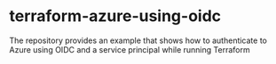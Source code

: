 # terraform-azure-using-oidc
The repository provides an example that shows how to authenticate to Azure using OIDC and a service principal while running Terraform
